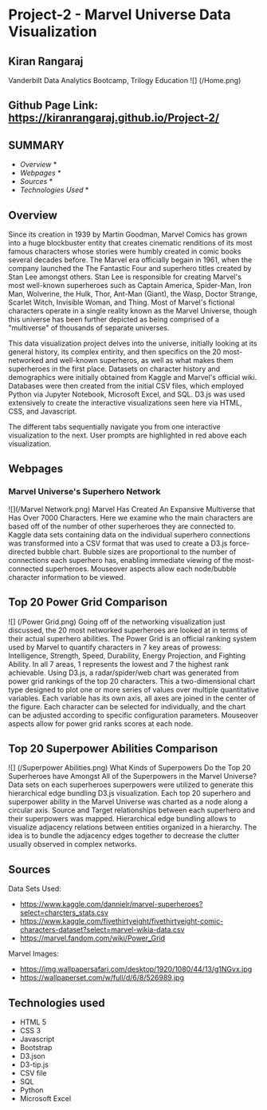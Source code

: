 # Project-2 - Marvel Universe Data Visualization
## Kiran Rangaraj
Vanderbilt Data Analytics Bootcamp, Trilogy Education
![] (/Home.png)

## Github Page Link: https://kiranrangaraj.github.io/Project-2/ ##

## SUMMARY ##
* *Overview* *
* *Webpages* *
* *Sources* *
* *Technologies Used* *

## Overview ##
Since its creation in 1939 by Martin Goodman, Marvel Comics has grown into a huge blockbuster entity that creates cinematic renditions of its most famous 
characters whose stories were humbly created in comic books several decades before. The Marvel era officially begain in 1961, when the company launched the The Fantastic Four and superhero titles created by Stan Lee amongst others. Stan Lee is responsible for creating Marvel's most well-known superheroes such as Captain America, Spider-Man, Iron Man, Wolverine, the Hulk, Thor, Ant-Man (Giant), the Wasp, Doctor Strange, Scarlet Witch, Invisible Woman, and Thing. Most of Marvel's fictional characters operate in a single reality known as the Marvel Universe, though this universe has been further depicted as being comprised of a "multiverse" of thousands of separate universes.

This data visualization project delves into the universe, initially looking at its general history, its complex entirity, and then specifics on the 20 most-networked and well-known superheros, as well as what makes them superheroes in the first place. Datasets on character history and demographics were initially obtained from Kaggle and Marvel's official wiki. Databases were then created from the initial CSV files, which employed Python via Jupyter Notebook, Microsoft Excel, and SQL. D3.js was used extensively to create the interactive visualizations seen here via HTML, CSS, and Javascript.

The different tabs sequentially navigate you from one interactive visualization to the next. User prompts are highlighted in red above each visualization.

## Webpages ##
### Marvel Universe's Superhero Network ###
![](/Marvel Network.png)
Marvel Has Created An Expansive Multiverse that Has Over 7000 Characters. Here we examine who the main characters are based off of the number of other superheroes they are connected to. Kaggle data sets containing data on the individual superhero connections was transformed into a CSV format that was used to create a D3.js force-directed bubble chart. Bubble sizes are proportional to the number of connections each superhero has, enabling immediate viewing of the most-connected superheroes. Mouseover aspects allow each node/bubble character information to be viewed.

## Top 20 Power Grid Comparison ##
![] (/Power Grid.png)
Going off of the networking visualization just discussed, the 20 most networked superheroes are looked at in terms of their actual superhero abilities.
The Power Grid is an official ranking system used by Marvel to quantify characters in 7 key areas of prowess: Intelligence, Strength, Speed, Durability, Energy Projection, and Fighting Ability.  In all 7 areas, 1 represents the lowest and 7 the highest rank achievable.
Using D3.js, a radar/spider/web chart was generated from power grid rankings of the top 20 characters. This a two-dimensional chart type designed to plot one or more series of values over multiple quantitative variables. Each variable has its own axis, all axes are joined in the center of the figure. Each character can be selected for individually, and the chart can be adjusted according to specific configuration parameters. Mouseover aspects allow for power grid ranks scores at each node.

## Top 20 Superpower Abilities Comparison ##
![] (/Superpower Abilities.png)
What Kinds of Superpowers Do the Top 20 Superheroes have Amongst All of the Superpowers in the Marvel Universe?
Data sets on each superheroes superpowers were utilized to generate this hierarchical edge bundling D3.js visualization. Each top 20 superhero and superpower ability in the Marvel Universe was charted as a node along a circular axis. Source and Target relationships between each superhero and their superpowers was mapped. Hierarchical edge bundling allows to visualize adjacency relations between entities organized in a hierarchy. The idea is to bundle the adjacency edges together to decrease the clutter usually observed in complex networks. 

## Sources ##
Data Sets Used:
* https://www.kaggle.com/dannielr/marvel-superheroes?select=charcters_stats.csv
* https://www.kaggle.com/fivethirtyeight/fivethirtyeight-comic-characters-dataset?select=marvel-wikia-data.csv
* https://marvel.fandom.com/wiki/Power_Grid

Marvel Images:
* https://img.wallpapersafari.com/desktop/1920/1080/44/13/g1NGvx.jpg
* https://wallpaperset.com/w/full/d/6/8/526989.jpg

## Technologies used ##
* HTML 5
* CSS 3
* Javascript
* Bootstrap
* D3.json
* D3-tip.js
* CSV file
* SQL
* Python
* Microsoft Excel
